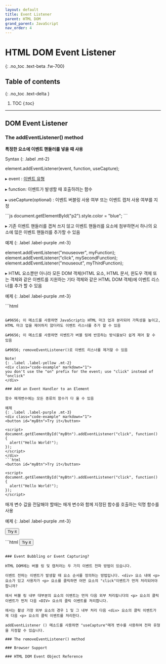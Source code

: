 ```yaml
---
layout: default
title: Event Listener
parent: HTML DOM
grand_parent: JavaScript
nav_order: 4
---
```


# HTML DOM Event Listener
{: .no_toc .text-beta .fw-700}

## Table of contents
{: .no_toc .text-delta }

1. TOC
{:toc}

---

## DOM Event Listener

### The addEventListener() method

**특정한 요소에 이벤트 핸들러를 넣을 때 사용**

Syntax
{: .label .mt-2}
<div class="code-example" markdown="1">
element.addEventListener(event, function, useCapture);

&#9656; event : [이벤트 유형](https://www.w3schools.com/jsref/dom_obj_event.asp)

&#9656; function: 이벤트가 발생할 때 호출하려는 함수

&#9656; useCapture(optional) : 이벤트 버블링 사용 여부 또는 이벤트 캡처 사용 여부를 지정
</div>
```js
document.getElementById("p2").style.color = "blue";
```

&#9656; 기존 이벤트 핸들러를 겹쳐 쓰지 않고 이벤트 핸들러를 요소에 첨부하면서 하나의 요소에 많은 이벤트 핸들러를 추가할 수 있음

예제
{: .label .label-purple .mt-3}
<div class="code-example" markdown="1">
element.addEventListener("mouseover", myFunction);
element.addEventListener("click", mySecondFunction);
element.addEventListener("mouseout", myThirdFunction);
</div>

&#9656; HTML 요소뿐만 아니라 모든 DOM 객체(HTML 요소, HTML 문서, 윈도우 객체 또는 객체와 같은 이벤트를 지원하는 기타 객체와 같은 HTML DOM 객체)에 이벤트 리스너를 추가 할 수 있음

예제
{: .label .label-purple .mt-3}
<div class="code-example" markdown="1">
<p id="demo"></p>

<script>
window.addEventListener("resize", function(){
  document.getElementById("demo").innerHTML = " 크기가 달라졌네요!";
});
</script>
</div>
```html
<p id="demo"></p>

<script>
window.addEventListener("resize", function(){
  document.getElementById("demo").innerHTML = " 크기가 달라졌네요!";
});
</script>
```

&#9656; 이 메소드를 사용하면 JavaScript는 HTML 마크 업과 분리되어 가독성을 높이고, HTML 마크 업을 제어하지 않더라도 이벤트 리스너를 추가 할 수 있음

&#9656; 이 메소드를 사용하면 이벤트가 버블 링에 반응하는 방식을보다 쉽게 제어 할 수 있음

&#9656; removeEventListener()로 이벤트 리스너를 제거할 수 있음

Note!
{: .label .label-yellow .mt-2}
<div class="code-example" markdown="1">
you don't use the "on" prefix for the event; use "click" instead of "onclick"
</div>

### Add an Event Handler to an Element

함수 매개변수에는 모든 종류의 함수가 다 올 수 있음

예제
{: .label .label-purple .mt-3}
<div class="code-example" markdown="1">
<button id="myBtn">Try it</button>

<script>
document.getElementById("myBtn").addEventListener("click", function() {
  alert("Hello World!");
});
</script>
</div>
```html
<button id="myBtn">Try it</button>

<script>
document.getElementById("myBtn").addEventListener("click", function() {
  alert("Hello World!");
});
</script>
```

매개 변수 값을 전달해야 할때는 매개 변수와 함께 지정된 함수를 호출하는 익명 함수를 사용

예제
{: .label .label-purple .mt-3}
<div class="code-example" markdown="1">
<button id="myBtn">Try it</button>

<p id="demo"></p>

<script>
var p1 = 5;
var p2 = 7;

document.getElementById("myBtn").addEventListener("click", function() {
  myFunction(p1, p2);
});

function myFunction(a, b) {
  var result = a * b;
  document.getElementById("demo").innerHTML = result;
}
</script>
</div>
```html
<button id="myBtn">Try it</button>

<p id="demo"></p>

<script>
var p1 = 5;
var p2 = 7;

document.getElementById("myBtn").addEventListener("click", function() {
  myFunction(p1, p2);
});

function myFunction(a, b) {
  var result = a * b;
  document.getElementById("demo").innerHTML = result;
}
</script>
```

### Event Bubbling or Event Capturing?

HTML DOM에는 버블 링 및 캡처라는 두 가지 이벤트 전파 방법이 있습니다.

이벤트 전파는 이벤트가 발생할 때 요소 순서를 정의하는 방법입니다. <div> 요소 내에 <p> 요소가 있고 사용자가 <p> 요소를 클릭하면 어떤 요소의 "click"이벤트가 먼저 처리되어야합니까?

에서 버블 링 내부 대부분의 요소의 이벤트는 먼저 다음 외부 처리됩니다의 <p> 요소의 클릭 이벤트가 먼저 다음 <DIV> 요소의 클릭 이벤트를 처리합니다.

에서는 촬상 가장 외부 요소의 경우 1 및 그 내부 처리 다음 <div> 요소의 클릭 이벤트가 제 다음 <p> 요소의 클릭 이벤트를 처리한다.

addEventListener () 메소드를 사용하면 "useCapture"매개 변수를 사용하여 전파 유형을 지정할 수 있습니다.

### The removeEventListener() method

### Browser Support

### HTML DOM Event Object Reference



